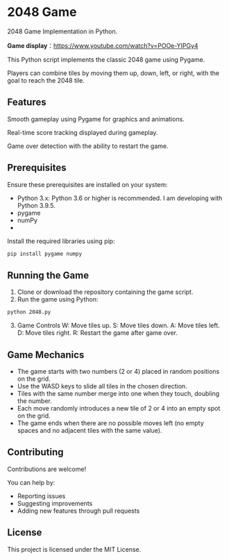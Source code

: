 # 2048 Game
2048 Game Implementation in Python.

**Game display**：https://www.youtube.com/watch?v=POOe-YIPGy4

This Python script implements the classic 2048 game using Pygame. 

Players can combine tiles by moving them up, down, left, or right, with the goal to reach the 2048 tile.

## Features
Smooth gameplay using Pygame for graphics and animations.

Real-time score tracking displayed during gameplay.

Game over detection with the ability to restart the game.

## Prerequisites
Ensure these prerequisites are installed on your system:

- Python 3.x: Python 3.6 or higher is recommended. I am developing with Python 3.9.5.
- pygame
- numPy
- 
Install the required libraries using pip:

```bash
pip install pygame numpy
```

## Running the Game
1. Clone or download the repository containing the game script.
2. Run the game using Python:
```bash
python 2048.py
```
3. Game Controls
  W: Move tiles up.
  S: Move tiles down.
  A: Move tiles left.
  D: Move tiles right.
  R: Restart the game after game over.

## Game Mechanics
- The game starts with two numbers (2 or 4) placed in random positions on the grid.
- Use the WASD keys to slide all tiles in the chosen direction.
- Tiles with the same number merge into one when they touch, doubling the number.
- Each move randomly introduces a new tile of 2 or 4 into an empty spot on the grid.
- The game ends when there are no possible moves left (no empty spaces and no adjacent tiles with the same value).

## Contributing
Contributions are welcome!

You can help by:

- Reporting issues
- Suggesting improvements
- Adding new features through pull requests

## License
This project is licensed under the MIT License.
